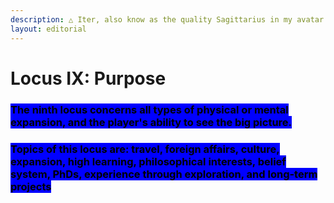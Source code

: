 ```yaml
---
description: △ Iter, also know as the quality Sagittarius in my avatar △
layout: editorial
---
```


# Locus IX: Purpose

### <mark style="background-color:blue;">The ninth locus concerns all types of physical or mental expansion, and the player's ability to see the big picture.</mark>

### <mark style="background-color:blue;">Topics of this locus are: travel, foreign affairs, culture, expansion, high learning, philosophical interests, belief system, PhDs, experience through exploration, and long-term projects</mark>

